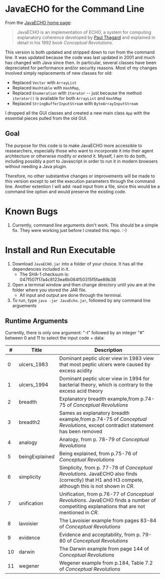 # JavaECHO for the Command Line

From the [JavaECHO home page](http://cogsci.uwaterloo.ca/JavaECHO/jecho.html):

> JavaECHO is an implementation of ECHO, a system for computing explanatory coherence developed by [Paul Thagard](http://cogsci.uwaterloo.ca/Biographies/pault.html) and explained in detail in his 1992 book *Conceptual Revolutions*.

This version is both updated and stripped down to run from the command line.  It was updated because the code was last updated in 2001 and much has changed with Java since then. In particular, several classes have been depreciated for performance and/or security reasons.  Most of my changes involved simply replacements of new classes for old:

- Replaced `Vector` with `ArrayList`
- Replaced `Hashtable` with `HashMap`, 
- Replaced `Enumeration` with `Iterator` -- just because the method `iterator()` is available for both `ArrayList` and `HashMap`
- Replaced `StringBufferInputStream` with `ByteArrayInputStream`

I dropped all the GUI classes and created a new main class `App` with the essential pieces pulled from the old GUI.

## Goal
The purpose for this code is to make JavaECHO more accessible to reasearchers, especially those who want to incorporate it into their agent architecture or otherwise modify or extend it.  Myself, I aim to do both, including possibly a port to Javascript in order to run it in modern browsers without needing a Java plugin.

Therefore, no other substantive changes or improvements will be made to this version except to set the execution parameters through the command line. Another extention I will add: read input from a file, since this would be a command line option and would preserve the existing code.

# Known Bugs

1. Currently, command line arguments don't work. This should be a simple fix. They were working just before I created this repo. :-)

# Install and Run Executable

1. Download `JavaECHO.jar` into a folder of your choice. It has all the dependencies included in it.
    - The SHA-1 checksum is: 047f507f17a4c8123ea6b084f50315f5fae89b38
2. Open a terminal window and then change directory until you are at the folder where you stored the JAR file.
    - All input and output are done through the terminal.
3. To run, type `java -jar JavaEcho.jar`, followed by any command line arguements

## Runtime Arguments
Currently, there is only one argument: "-t" followed by an integer "#" between 0 and 11 to select the input code + data:
    
| #  | Title | Description |
| ------------- | ------------- | ------------- |
| 0 | ulcers_1983  | Dominant peptic ulcer view in 1983 view that most peptic ulcers were caused by excess acidity  |
| 1 | ulcers_1994 |  Dominant peptic ulcer view in 1994 for bacterial theory, which is contrary to the excess acid theory |
| 2 | breadth | Explanatory breadth example,from p.74- 75 of *Conceptual Revolutions* |
| 3 | breadth2 | Sames as explanatory breadth example,from p.74-75 of *Conceptual Revolutions*, except contradict statement has been removed |
| 4 | analogy | Analogy, from p. 78-79 of *Conceptual Revolutions* |
| 5 | beingExplained | Being explained, from p.75-76 of *Conceptual Revolutions* |
| 6 | simplicity | Simplicity, from p. 77-78 of *Conceptual Revolutions*. JavaECHO also finds (correctly) that H1 and H3 compete, although this is not shown in *CR*. |
| 7 | unification | Unification, from p.76-77 of *Conceptual Revolutions*. JavaECHO finds a number of competiting explanations that are not mentioned in *CR*. |
| 8 | lavoisier | The Lavoisier example from pages 83-84 of *Conceptual Revolutions* |
| 9 | evidence | Evidence and acceptability, from p. 79-80 of *Conceptual Revolutions* |
| 10 | darwin | The Darwin example from page 144 of *Conceptual Revolutions* |
| 11 | wegener | Wegener example from p.184, Table 7.2 of *Conceptual Revolutions* |
    

    
    
